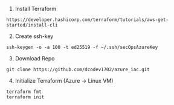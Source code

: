 1. Install Terraform
```code
https://developer.hashicorp.com/terraform/tutorials/aws-get-started/install-cli
```

2. Create ssh-key
```code
ssh-keygen -o -a 100 -t ed25519 -f ~/.ssh/secOpsAzureKey
```

3. Download Repo
```code
git clone https://github.com/dcodev1702/azure_iac.git
```

4. Initialize Terraform (Azure -> Linux VM)
```code
terraform fmt
terraform init
```
